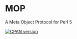 # MOP

A Meta Object Protocol for Perl 5

[![CPAN version](https://badge.fury.io/pl/MOP.svg)](https://metacpan.org/pod/MOP)

